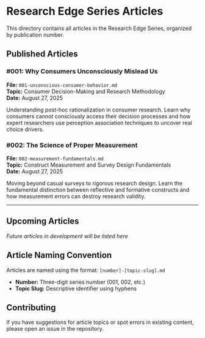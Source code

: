# Research Edge Series Articles

This directory contains all articles in the Research Edge Series, organized by publication number.

## Published Articles

### #001: Why Consumers Unconsciously Mislead Us
**File:** `001-unconscious-consumer-behavior.md`  
**Topic:** Consumer Decision-Making and Research Methodology  
**Date:** August 27, 2025

Understanding post-hoc rationalization in consumer research. Learn why consumers cannot consciously access their decision processes and how expert researchers use perception association techniques to uncover real choice drivers.

### #002: The Science of Proper Measurement
**File:** `002-measurement-fundamentals.md`  
**Topic:** Construct Measurement and Survey Design Fundamentals  
**Date:** August 27, 2025

Moving beyond casual surveys to rigorous research design. Learn the fundamental distinction between reflective and formative constructs and how measurement errors can destroy research validity.

---

## Upcoming Articles

*Future articles in development will be listed here*

## Article Naming Convention

Articles are named using the format: `[number]-[topic-slug].md`

- **Number:** Three-digit series number (001, 002, etc.)
- **Topic Slug:** Descriptive identifier using hyphens

## Contributing

If you have suggestions for article topics or spot errors in existing content, please open an issue in the repository.